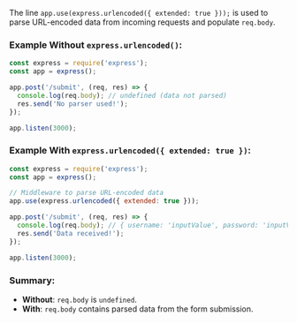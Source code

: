 The line `app.use(express.urlencoded({ extended: true }));` is used to parse URL-encoded data from incoming requests and populate `req.body`.

### Example Without `express.urlencoded()`:

```javascript
const express = require('express');
const app = express();

app.post('/submit', (req, res) => {
  console.log(req.body); // undefined (data not parsed)
  res.send('No parser used!');
});

app.listen(3000);
```

### Example With `express.urlencoded({ extended: true })`:

```javascript
const express = require('express');
const app = express();

// Middleware to parse URL-encoded data
app.use(express.urlencoded({ extended: true }));

app.post('/submit', (req, res) => {
  console.log(req.body); // { username: 'inputValue', password: 'inputValue' }
  res.send('Data received!');
});

app.listen(3000);
```

### Summary:
- **Without**: `req.body` is `undefined`.
- **With**: `req.body` contains parsed data from the form submission.
